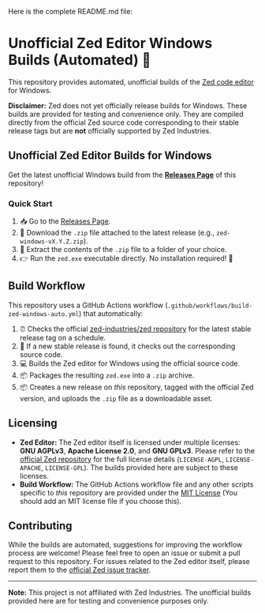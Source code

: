 Here is the complete README.md file:

# Unofficial Zed Editor Windows Builds (Automated) 🚀

This repository provides automated, unofficial builds of the [Zed code editor](https://zed.dev/) for Windows.

**Disclaimer:** Zed does not yet officially release builds for Windows. These builds are provided for testing and convenience only. They are compiled directly from the official Zed source code corresponding to their stable release tags but are **not** officially supported by Zed Industries.

## Unofficial Zed Editor Builds for Windows

Get the latest unofficial Windows build from the **[Releases Page](https://github.com/Satya-Siba-Nayak/zed-windows-builds-stable/releases)** of this repository!

### Quick Start

1. 📥 Go to the [Releases Page](https://github.com/Satya-Siba-Nayak/zed-windows-builds-stable/releases).
2. 🔽 Download the `.zip` file attached to the latest release (e.g., `zed-windows-vX.Y.Z.zip`).
3. 📁 Extract the contents of the `.zip` file to a folder of your choice.
4. 👉 Run the `zed.exe` executable directly. No installation required! 🚀

## Build Workflow

This repository uses a GitHub Actions workflow (`.github/workflows/build-zed-windows-auto.yml`) that automatically:
1. ⏰ Checks the official [zed-industries/zed repository](https://github.com/zed-industries/zed) for the latest stable release tag on a schedule.
2. 👀 If a new stable release is found, it checks out the corresponding source code.
3. 💻 Builds the Zed editor for Windows using the official source code.
4. 📦 Packages the resulting `zed.exe` into a `.zip` archive.
5. 📦 Creates a new release on *this* repository, tagged with the official Zed version, and uploads the `.zip` file as a downloadable asset.

## Licensing

* **Zed Editor:** The Zed editor itself is licensed under multiple licenses: **GNU AGPLv3**, **Apache License 2.0**, and **GNU GPLv3**. Please refer to the [official Zed repository](https://github.com/zed-industries/zed) for the full license details (`LICENSE-AGPL`, `LICENSE-APACHE`, `LICENSE-GPL`). The builds provided here are subject to these licenses.
* **Build Workflow:** The GitHub Actions workflow file and any other scripts specific to *this* repository are provided under the [MIT License](./LICENSE) (You should add an MIT license file if you choose this).

## Contributing

While the builds are automated, suggestions for improving the workflow process are welcome! Please feel free to open an issue or submit a pull request to this repository. For issues related to the Zed editor itself, please report them to the [official Zed issue tracker](https://github.com/zed-industries/zed/issues).

---

**Note:** This project is not affiliated with Zed Industries. The unofficial builds provided here are for testing and convenience purposes only.